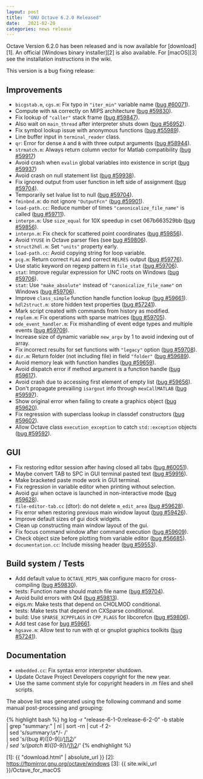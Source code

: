 ```yaml
---
layout: post
title:  "GNU Octave 6.2.0 Released"
date:   2021-02-20
categories: news release
---
```


Octave Version 6.2.0 has been released and is now available for [download][1].
An official [Windows binary installer][2] is also available.
For [macOS][3] see the installation instructions in the wiki.

This version is a bug fixing release:

## Improvements

- `bicgstab.m`, `cgs.m`: Fix typo in `"iter_min"` variable name ([bug #60071](https://savannah.gnu.org/bugs/?60071)).
- Compute with `NA` correctly on MIPS architecture ([bug #59830](https://savannah.gnu.org/bugs/?59830)).
- Fix lookup of `"caller"` stack frame ([bug #59847](https://savannah.gnu.org/bugs/?59847)).
- Also wait on `main_thread` after interpreter shuts down ([bug #56952](https://savannah.gnu.org/bugs/?56952)).
- Fix symbol lookup issue with anonymous functions ([bug #55989](https://savannah.gnu.org/bugs/?55989)).
- Line buffer input in `terminal_reader` class.
- `qr`: Error for dense `A` and `B` with three output arguments ([bug #58944](https://savannah.gnu.org/bugs/?58944)).
- `strmatch.m`: Always return column vector for Matlab compatibility ([bug #59917](https://savannah.gnu.org/bugs/?59917))
- Avoid crash when `evalin` global variables into existence in script ([bug #59937](https://savannah.gnu.org/bugs/?59937))
- Avoid crash on null statement list ([bug #59938](https://savannah.gnu.org/bugs/?59938)).
- Fix ignored output from user function in left side of assignment ([bug #59704](https://savannah.gnu.org/bugs/?59704)).
- Temporarily set lvalue list to null ([bug #59704](https://savannah.gnu.org/bugs/?59704)).
- `fminbnd.m`: do not ignore `"OutputFcn"` ([bug #59901](https://savannah.gnu.org/bugs/?59901)).
- `load-path.cc`: Reduce number of times `"canonicalize_file_name"` is called ([bug #59711](https://savannah.gnu.org/bugs/?59711)).
- `interpn.m`: Use `size_equal` for 10X speedup in cset 067b663529bb ([bug #59856](https://savannah.gnu.org/bugs/?59856)).
- `interpn.m`: Fix check for scattered point coordinates ([bug #59856](https://savannah.gnu.org/bugs/?59856)).
- Avoid `YYUSE` in Octave parser files (see [bug #59806](https://savannah.gnu.org/bugs/?59806)).
- `struct2hdl.m`: Set `"units"` property early.
- `load-path.cc`: Avoid copying string for loop variable.
- `pcg.m`: Return correct `FLAG` and correct `RELRES` output ([bug #59776](https://savannah.gnu.org/bugs/?59776)).
- Use static keyword on regexp pattern in `file_stat` ([bug #59706](https://savannah.gnu.org/bugs/?59706)).
- `stat`: Improve regular expression for UNC roots on Windows ([bug #59706](https://savannah.gnu.org/bugs/?59706)).
- `stat`: Use `"make_absolute"` instead of `"canonicalize_file_name"` on Windows ([bug #59706](https://savannah.gnu.org/bugs/?59706)).
- Improve `class_simple` function handle function lookup ([bug #59661](https://savannah.gnu.org/bugs/?59661)).
- `hdl2struct.m`: store hidden text properties ([bug #57241](https://savannah.gnu.org/bugs/?57241)).
- Mark script created with commands from history as modified.
- `replem.m`: Fix operations with sparse matrices ([bug #59705](https://savannah.gnu.org/bugs/?59705)).
- `ode_event_handler.m`: Fix mishandling of event edge types and multiple events ([bug #59709](https://savannah.gnu.org/bugs/?59709)).
- Increase size of dynamic variable `new_argv` by 1 to avoid indexing out of array.
- Fix incorrect results for set functions with `"legacy"` option ([bug #59708](https://savannah.gnu.org/bugs/?59708)).
- `dir.m`: Return folder (not including file) in field `"folder"` ([bug #59689](https://savannah.gnu.org/bugs/?59689)).
- Avoid memory leak with function handles ([bug #59659](https://savannah.gnu.org/bugs/?59659)).
- Avoid dispatch error if method argument is a function handle ([bug #59617](https://savannah.gnu.org/bugs/?59617)).
- Avoid crash due to accessing first element of empty list ([bug #59656](https://savannah.gnu.org/bugs/?59656)).
- Don't propagate prevailing `isargout` info through `mexCallMATLAB` ([bug #59597](https://savannah.gnu.org/bugs/?59597)).
- Show original error when failing to create a graphics object ([bug #59620](https://savannah.gnu.org/bugs/?59620)).
- Fix regression with superclass lookup in classdef constructors ([bug #59602](https://savannah.gnu.org/bugs/?59602)).
- Allow Octave class `execution_exception` to catch `std::exception` objects ([bug #59592](https://savannah.gnu.org/bugs/?59592)).



## GUI

- Fix restoring editor session after having closed all tabs ([bug #60051](https://savannah.gnu.org/bugs/?60051)).
- Maybe convert TAB to SPC in GUI terminal pasted text ([bug #59916](https://savannah.gnu.org/bugs/?59916)).
- Make bracketed paste mode work in GUI terminal.
- Fix regression in variable editor when printing without selection.
- Avoid gui when octave is launched in non-interactive mode ([bug #59628](https://savannah.gnu.org/bugs/?59628)).
- `file-editor-tab.cc` (dtor): do not delete `m_edit_area` ([bug #59628](https://savannah.gnu.org/bugs/?59628)).
- Fix error when restoring previous main window layout ([bug #59426](https://savannah.gnu.org/bugs/?59426)).
- Improve default sizes of gui dock widgets.
- Clean up constructing main window layout of the gui.
- Fix focus command window after command execution ([bug #59609](https://savannah.gnu.org/bugs/?59609)).
- Check object size before plotting from variable editor ([bug #56685](https://savannah.gnu.org/bugs/?56685)).
- `documentation.cc`: Include missing header ([bug #59553](https://savannah.gnu.org/bugs/?59553)).

## Build system / Tests

- Add default value to `OCTAVE_MIPS_NAN` configure macro for cross-compiling ([bug #59830](https://savannah.gnu.org/bugs/?59830)).
- tests: Function name should match file name ([bug #59704](https://savannah.gnu.org/bugs/?59704)).
- Avoid build errors with Qt4 ([bug #59813](https://savannah.gnu.org/bugs/?59813)).
- eigs.m: Make tests that depend on CHOLMOD conditional.
- tests: Make tests that depend on CXSparse conditional.
- build: Use `SPARSE_XCPPFLAGS` in `CPP_FLAGS` for libcorefcn ([bug #59806](https://savannah.gnu.org/bugs/?59806)).
- Add test case for [bug #59661](https://savannah.gnu.org/bugs/?59661).
- `hgsave.m`: Allow test to run with qt or gnuplot graphics toolkits ([bug #57241](https://savannah.gnu.org/bugs/?57241)).

## Documentation

- `embedded.cc`: Fix syntax error interpreter shutdown.
- Update Octave Project Developers copyright for the new year.
- Use the same comment style for copyright headers in .m files and shell scripts.

The above list was generated using the following command and some manual
post-processing and grouping:

{% highlight bash %}
hg log -r "release-6-1-0:release-6-2-0" -b stable \
| grep "summary:" | nl | sort -rn | cut -f 2- \
| sed 's/summary:\s*/- /' \
| sed 's/\(bug #\)\([0-9]*\)/[\1\2](https:\/\/savannah.gnu.org\/bugs\/?\2)/' \
| sed 's/\(patch #\)\([0-9]*\)/[\1\2](https:\/\/savannah.gnu.org\/patch\/?\2)/'
{% endhighlight %}

 [1]: {{ "download.html" | absolute_url }}
 [2]: https://ftpmirror.gnu.org/octave/windows
 [3]: {{ site.wiki_url }}/Octave_for_macOS
